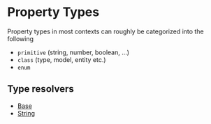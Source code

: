 # Property Types

Property types in most contexts can roughly be categorized into the following

- `primitive` (string, number, boolean, ...)
- `class` (type, model, entity etc.)
- `enum`

## Type resolvers

- [Base](./Base.md)
- [String](./string/String.md)
